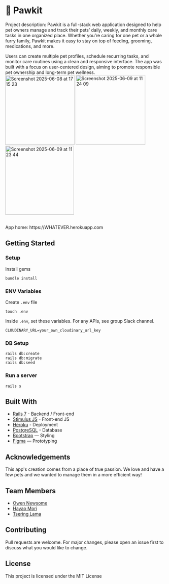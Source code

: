 # 🐾 Pawkit

Project description:
Pawkit is a full-stack web application designed to help pet owners manage and track their pets’ daily, weekly, and monthly care tasks in one organized place. Whether you’re caring for one pet or a whole furry family, Pawkit makes it easy to stay on top of feeding, grooming, medications, and more.

Users can create multiple pet profiles, schedule recurring tasks, and monitor care routines using a clean and responsive interface. The app was built with a focus on user-centered design, aiming to promote responsible pet ownership and long-term pet wellness.
<img width="218" alt="Screenshot 2025-06-08 at 17 15 23" src="https://github.com/user-attachments/assets/c5799990-ecc5-409c-91f8-25557ffe6eb0" />
<img width="219" alt="Screenshot 2025-06-09 at 11 24 09" src="https://github.com/user-attachments/assets/e76530f1-d4e4-43ad-8146-373439d40158" />
<img width="216" alt="Screenshot 2025-06-09 at 11 23 44" src="https://github.com/user-attachments/assets/d1c98c63-4d54-4809-9f34-de2a285947a6" />


<br>
App home: https://WHATEVER.herokuapp.com
   

## Getting Started
### Setup

Install gems
```
bundle install
```

### ENV Variables
Create `.env` file
```
touch .env
```
Inside `.env`, set these variables. For any APIs, see group Slack channel.
```
CLOUDINARY_URL=your_own_cloudinary_url_key
```

### DB Setup
```
rails db:create
rails db:migrate
rails db:seed
```

### Run a server
```
rails s
```

## Built With
- [Rails 7](https://guides.rubyonrails.org/) - Backend / Front-end
- [Stimulus JS](https://stimulus.hotwired.dev/) - Front-end JS
- [Heroku](https://heroku.com/) - Deployment
- [PostgreSQL](https://www.postgresql.org/) - Database
- [Bootstrap](https://getbootstrap.com/) — Styling
- [Figma](https://www.figma.com) — Prototyping

## Acknowledgements
This app's creation comes from a place of true passion. We love and have a few pets and we wanted to manage them in a more efficient way! 

## Team Members
- [Owen Newsome](https://github.com/owenswebdevelopment)
- [Hayao Mori](https://github.com/HmoriKLTA)
- [Tsering Lama](https://github.com/turibhai)

## Contributing
Pull requests are welcome. For major changes, please open an issue first to discuss what you would like to change.

## License
This project is licensed under the MIT License
